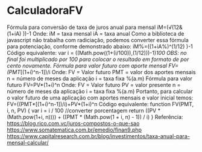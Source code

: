 # CalculadoraFV
Fórmula para conversão de taxa de juros anual para mensal
iM=(√(12&(1+iA) ))-1
Onde:
	iM = taxa mensal
	iA = taxa anual
Como a biblioteca de javascript não trabalha com radiciação, podemos converter essa fórmula para potenciação, conforme demonstrado abaixo:
iM%=((1+iA%)^(1/12) )-1
Código equivalente:
 var i = ((Math.pow((1+(i/100)),(1/12)))-1)*100
OBS: no final foi multiplicado por 100 para colocar o resultado em formato de por cento novamente.
Fórmula para valor futuro com aporte mensal
FV=(PMT*[(1+i)^n-1])/i
Onde:
	FV = Valor futuro
	PMT = valor dos aportes mensais
	n = número de meses da aplicação
	i = taxa fixa %(a.m)
Fórmula para valor futuro
FV=PV*(1+i)^n
Onde:
	FV = Valor futuro
	PV = valor presente
	n = número de meses da aplicação
	i = taxa fixa %(a.m)
Portanto, para calcular o valor futuro de uma aplicação com aportes mensais e valor inicial temos:
FV=((PMT*[(1+i)^n-1])/i)+PV*(1+i)^n
Código equivalente:
function FV(PMT, i, n, PV) {
          var i = i / 100 //converter porcentagem
          return ((PV * (Math.pow(1+i, n)))) + ((PMT * (Math.pow(1 + i, n) - 1)) / i)
        }
Referência:
https://blog.rico.com.vc/juros-compostos-o-que-sao
https://www.somatematica.com.br/emedio/finan9.php
https://www.capitalresearch.com.br/blog/investimentos/taxa-anual-para-mensal-calcular/
